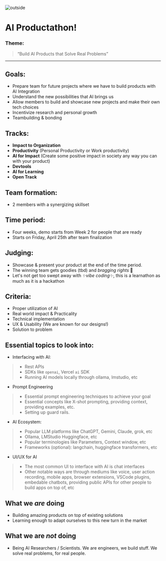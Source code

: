 ![outside](https://outside.studio/wp-content/uploads/2023/09/OG_Home.png)

# AI Productathon!
### Theme:
> “Build AI Products that Solve Real Problems”

---

## Goals:
- Prepare team for future projects where we have to build products with AI Integration
- Understand the new possibilities that AI brings us
- Allow members to build and showcase new projects and make their own tech choices
- Incentivize research and personal growth
- Teambuilding & bonding

## Tracks:
- **Impact to Organization**
- **Productivity** (Personal Productivity or Work productivity)
- **AI for Impact** (Create some positive impact in society any way you can with your product)
- **Devtools**
- **AI for Learning**
- **Open Track**

## Team formation:
- 2 members with a synergizing skillset

## Time period:
- Four weeks, demo starts from Week 2 for people that are ready
- Starts on Friday, April 25th after team finalization

## Judging:
- Showcase & present your product at the end of the time period.
- The winning team gets goodies (tbd) and *bragging rights* 🥳
- Let's not get too swept away with *✨vibe coding✨*, this is a learnathon as much as it is a hackathon

## Criteria:
- Proper utilization of AI
- Real world impact & Practicality
- Technical implementation
- UX & Usability (We are known for our designs!)
- Solution to problem

## Essential topics to look into:
- Interfacing with AI:
> - Rest APIs
> - SDKs like `openai`, Vercel `ai` SDK
> - Running AI models locally through ollama, lmstudio, etc
	
- Prompt Engineering
> - Essential prompt engineering techniques to achieve your goal
> - Essential concepts like X-shot prompting, providing context, providing examples, etc.
> - Setting up guard rails.
	
- AI Ecosystem:
> - Popular LLM platforms like ChatGPT, Gemini, Claude, grok, etc
> - Ollama, LMStudio Huggingface, etc
> - Popular terminologies like Parameters, Context window, etc
> - Frameworks (optional): langchain, huggingface transformers, etc
	
- UI/UX for AI
> - The most common UI to interface with AI is chat interfaces
> - Other notable ways are through mediums like voice, user action recording, mobile apps, browser extensions, VSCode plugins, embedable chatbots, providing public APIs for other people to build apps on top of, etc

## What we *are* doing
- Building amazing products on top of existing solutions
- Learning enough to adapt ourselves to this new turn in the market

## What we are *not* doing
- Being AI Researchers / Scientists. We are engineers, we build stuff. We solve real problems, for real people.
